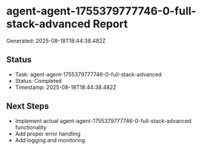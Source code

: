 # agent-agent-1755379777746-0-full-stack-advanced Report

Generated: 2025-08-18T18:44:38.482Z

## Status
- Task: agent-agent-1755379777746-0-full-stack-advanced
- Status: Completed
- Timestamp: 2025-08-18T18:44:38.482Z

## Next Steps
- Implement actual agent-agent-1755379777746-0-full-stack-advanced functionality
- Add proper error handling
- Add logging and monitoring
